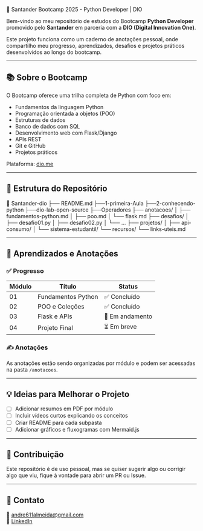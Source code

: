  🚀 Santander Bootcamp 2025 - Python Developer | DIO

Bem-vindo ao meu repositório de estudos do Bootcamp **Python Developer** promovido pelo **Santander** em parceria com a **DIO (Digital Innovation One)**.

Este projeto funciona como um caderno de anotações pessoal, onde compartilho meu progresso, aprendizados, desafios e projetos práticos desenvolvidos ao longo do bootcamp.

---

## 📚 Sobre o Bootcamp

O Bootcamp oferece uma trilha completa de Python com foco em:

- Fundamentos da linguagem Python
- Programação orientada a objetos (POO)
- Estruturas de dados
- Banco de dados com SQL
- Desenvolvimento web com Flask/Django
- APIs REST
- Git e GitHub
- Projetos práticos

Plataforma: [dio.me](https://www.dio.me)

---

## 📒 Estrutura do Repositório


📁 Santander-dio
├── README.md
├──1-primeira-Aula
├──2-conhecendo-python
├──dio-lab-open-source
├──Operadores
├── anotacoes/
│   ├── fundamentos-python.md
│   ├── poo.md
│   └── flask.md
├── desafios/
│   ├── desafio01.py
│   ├── desafio02.py
│   └── ...
├── projetos/
│   ├── api-consumo/
│   └── sistema-estudantil/
└── recursos/
    └── links-uteis.md


---

## 🧠 Aprendizados e Anotações

### ✅ Progresso

| Módulo | Título | Status |
|--------|--------|--------|
| 01     | Fundamentos Python | ✅ Concluído |
| 02     | POO e Coleções     | ✅ Concluído |
| 03     | Flask e APIs       | 🔄 Em andamento |
| 04     | Projeto Final      | ⏳ Em breve |

### ✍️ Anotações

As anotações estão sendo organizadas por módulo e podem ser acessadas na pasta `/anotacoes`.

---

## 💡 Ideias para Melhorar o Projeto

- [ ] Adicionar resumos em PDF por módulo
- [ ] Incluir vídeos curtos explicando os conceitos
- [ ] Criar README para cada subpasta
- [ ] Adicionar gráficos e fluxogramas com Mermaid.js

---

## 🤝 Contribuição

Este repositório é de uso pessoal, mas se quiser sugerir algo ou corrigir algo que viu, fique à vontade para abrir um PR ou Issue.

---

## 📌 Contato

📧 andre611almeida@gmail.com  
🔗 [LinkedIn](https://www.linkedin.com/in/seu-usuario)
